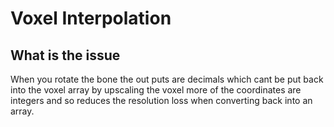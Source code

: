 # Voxel Interpolation 

## What is the issue

When you rotate the bone the out puts are decimals which cant be put back into the voxel array by upscaling the voxel more of the coordinates are integers and so reduces the resolution loss when converting back into an array. 
